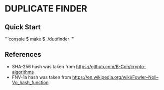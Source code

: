# DUPLICATE FINDER

## Quick Start

'''console
$ make
$ ./dupfinder
'''

## References

- SHA-256 hash was taken from https://github.com/B-Con/crypto-algorithms
- FNV-1a hash was taken from https://en.wikipedia.org/wiki/Fowler–Noll–Vo_hash_function

